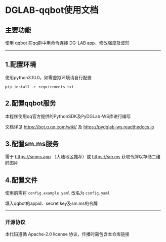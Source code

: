 # DGLAB-qqbot使用文档



## 主要功能

使用 qqbot 在qq群中用命令连接 DG-LAB app，修改强度及波形

---

## 1.配置环境

使用python3.10.0，如需虚拟环境请自行配置
~~~ 
pip install -r requirements.txt 
~~~

## 2.配置qqbot服务

本程序使用qq官方提供的PythonSDK及PyDGLab-WS库进行编写

文档详见 https://bot.q.qq.com/wiki/ 及 https://pydglab-ws.readthedocs.io

## 3.配置sm.ms服务

需于 https://smms.app （大陆地区推荐）或 https://sm.ms 获取令牌以存储二维码图片

## 4.配置文件

使用前需将 `config.example.yaml` 改名为 `config.yaml`

填入qqbot的appid、secret key及sm.ms的令牌

---

### 开源协议

本代码遵循 Apache-2.0 license 协议，传播时需包含本仓库链接
